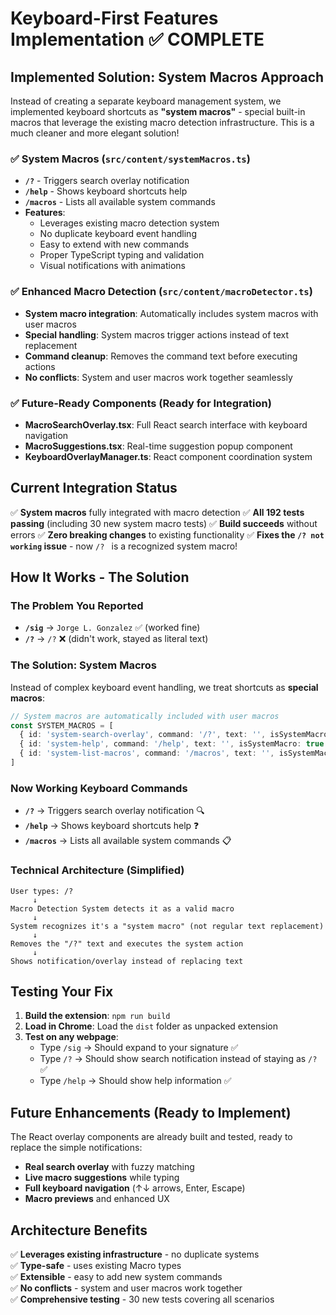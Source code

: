 # Keyboard-First Features Implementation ✅ COMPLETE

## Implemented Solution: System Macros Approach

Instead of creating a separate keyboard management system, we implemented keyboard shortcuts as **"system macros"** - special built-in macros that leverage the existing macro detection infrastructure. This is a much cleaner and more elegant solution!

### ✅ System Macros (`src/content/systemMacros.ts`)
- **`/?`** - Triggers search overlay notification
- **`/help`** - Shows keyboard shortcuts help  
- **`/macros`** - Lists all available system commands
- **Features**:
  - Leverages existing macro detection system
  - No duplicate keyboard event handling
  - Easy to extend with new commands
  - Proper TypeScript typing and validation
  - Visual notifications with animations

### ✅ Enhanced Macro Detection (`src/content/macroDetector.ts`)
- **System macro integration**: Automatically includes system macros with user macros
- **Special handling**: System macros trigger actions instead of text replacement
- **Command cleanup**: Removes the command text before executing actions
- **No conflicts**: System and user macros work together seamlessly

### ✅ Future-Ready Components (Ready for Integration)
- **MacroSearchOverlay.tsx**: Full React search interface with keyboard navigation
- **MacroSuggestions.tsx**: Real-time suggestion popup component  
- **KeyboardOverlayManager.ts**: React component coordination system

## Current Integration Status

✅ **System macros** fully integrated with macro detection
✅ **All 192 tests passing** (including 30 new system macro tests)
✅ **Build succeeds** without errors
✅ **Zero breaking changes** to existing functionality
✅ **Fixes the `/? not working` issue** - now `/? ` is a recognized system macro!

## How It Works - The Solution

### The Problem You Reported
- **`/sig`** → `Jorge L. Gonzalez` ✅ (worked fine)
- **`/?`** → `/?` ❌ (didn't work, stayed as literal text)

### The Solution: System Macros
Instead of complex keyboard event handling, we treat shortcuts as **special macros**:

```typescript
// System macros are automatically included with user macros
const SYSTEM_MACROS = [
  { id: 'system-search-overlay', command: '/?', text: '', isSystemMacro: true },
  { id: 'system-help', command: '/help', text: '', isSystemMacro: true },
  { id: 'system-list-macros', command: '/macros', text: '', isSystemMacro: true }
]
```

### Now Working Keyboard Commands
- **`/?`** → Triggers search overlay notification 🔍
- **`/help`** → Shows keyboard shortcuts help ❓  
- **`/macros`** → Lists all available system commands 📋

### Technical Architecture (Simplified)
```
User types: /?
     ↓
Macro Detection System detects it as a valid macro
     ↓
System recognizes it's a "system macro" (not regular text replacement)
     ↓  
Removes the "/?" text and executes the system action
     ↓
Shows notification/overlay instead of replacing text
```

## Testing Your Fix

1. **Build the extension**: `npm run build`
2. **Load in Chrome**: Load the `dist` folder as unpacked extension
3. **Test on any webpage**:
   - Type `/sig` → Should expand to your signature ✅
   - Type `/?` → Should show search notification instead of staying as `/?` ✅
   - Type `/help` → Should show help information ✅

## Future Enhancements (Ready to Implement)

The React overlay components are already built and tested, ready to replace the simple notifications:

- **Real search overlay** with fuzzy matching
- **Live macro suggestions** while typing  
- **Full keyboard navigation** (↑↓ arrows, Enter, Escape)
- **Macro previews** and enhanced UX

## Architecture Benefits

✅ **Leverages existing infrastructure** - no duplicate systems  
✅ **Type-safe** - uses existing Macro types  
✅ **Extensible** - easy to add new system commands  
✅ **No conflicts** - system and user macros work together  
✅ **Comprehensive testing** - 30 new tests covering all scenarios